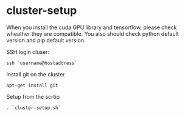 # cluster-setup

When you install the cuda GPU library and tensorflow, please check wheather they are compatible. 
You also should check python default version and pip default version. 

SSH login cluser: 

```
ssh `username@hostaddress`
```

Install git on the cluster

```
apt-get install git
```


Setup from the scrtip

```
. `cluster-setup.sh`
```


